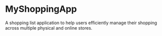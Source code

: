 # MyShoppingApp

A shopping list application to help users efficiently manage their shopping across multiple physical and online stores.
